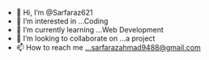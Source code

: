 - 👋 Hi, I’m @Sarfaraz621
- 👀 I’m interested in ...Coding
- 🌱 I’m currently learning ...Web Development
- 💞️ I’m looking to collaborate on ...a project
- 📫 How to reach me ...sarfarazahmad9488@gmail.com

<!---
Sarfaraz621/Sarfaraz621 is a ✨ special ✨ repository because its `README.md` (this file) appears on your GitHub profile.
You can click the Preview link to take a look at your changes.
--->
